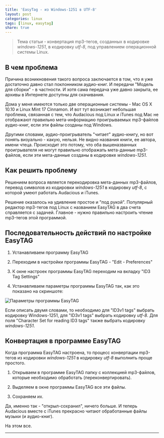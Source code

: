 ```yaml
---
title: 'EasyTag - из Windows-1251 в UTF-8'
layout: post
categories: linux
tags: [linux, easytag]
share: true
---
```


> Тема статьи - конвертация mp3-тегов, созданных в кодировке _windows-1251_, в кодировку _utf-8_, под управлением операционной системы Linux.

## В чем проблема

Причина возникновения такого вопроса заключается в том, что я уже достаточно давно стал поклонником аудио-книг. И передачи "Модель для сборки" - в частности. И хотя сама передача уже давно закрыта, ее архивы в Интернете доступны для скачивания.

Дома у меня имеются только две операционные системы - Mac OS X 10.10 и Linux Mint 17 Cinnamon. И вот тут возникает небольшая проблема, связанная с тем, что Audacious под Linux и iTunes под Mac не отображают правильно мета-информацию проигрываемых mp3-файлов аудио-книг, если эти файлы созданы под Windows.

Другими словами, аудио-проигрыватель "читает" аудио-книгу, но вот понять визуально - какую, нельзя. Не видно названия книги, ее автора, имени чтеца. Происходит это потому, что оба вышеназванных проигрывателя не могут правильно отображать мета-данные mp3-файлов, если эти мета-данные созданы в кодировке _windows-1251_.

## Как решить проблему

Решением вопроса является перекодировка мета-данных mp3-файлов, перевод символов из кодировки _windows-1251_ в кодировку _utf-8_, с которой умеют работать Audacious и iTunes.

Решение оказалось на удивление простое и "под рукой". Популярный редактор mp3-тегов под Linux с названием EasyTAG в два счета справляется с задачей. Главное - нужно правильно настроить чтение mp3-тегов этой программой.

## Последовательность действий по настройке EasyTAG

1. Устанавливаем программу EasyTAG

2. Переходим в настройки программы EasyTAG - "Edit - Preferences"

3. К окне настроек программы EasyTAG переходим на вкладку "ID3 Tag Settings"

4. Устанавливаем параметры программы EasyTAG так, как это показано на скриншоте:

![Параметры программы EasyTAG]({{site.url}}/images/uploads/2015/03/easytag.png)

Если описать двумя словами, то необходимо для "ID3v1 tags" выбрать кодировку Windows-1251, для "ID3v1 tags" выбрать кодировку _utf-8_. Для поля "Character Set for reading ID3 tags" также выбрать кодировку _windows-1251_.

## Конвертация в программе EasyTAG

Когда программа EasyTAG настроена, то процесс конвертации mp3-тегов из кодировки _windows-1251_ в кодировку _utf-8_ выполнить проще простого.

1. Открываем в программе EasyTAG папку с коллекцией mp3-файлов, которые необходимо обработать (переконвертировать).

2. Выделяем в окне программы EasyTAG все эти файлы.

3. Сохраняем их.

Да, именно так - "открыл-сохранил", ничего больше. И теперь Audacious вместе с iTunes прекрасно читают обработанные файлы музыки (и аудио-книг).

На этом все.

---
